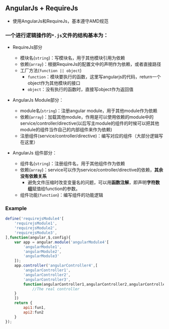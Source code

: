 ## AngularJs + RequireJs

* 使用AngularJs和RequireJs，基本遵守AMD规范
    
### 一个进行逻辑操作的`*.js`文件的结构基本为：
* RequireJs部分
   * 模块名(`string`)：写模块名，用于其他模块引用为依赖
    * 依赖(`array`)：根据RequireJs的配置文中的声明作为依赖，或者直接路径
    * 工厂方法(`function || object`)
        * `function`：模块要执行的函数，这里写angularjs的代码，return一个object作为其他模块的接口
        * `object`：没有执行的函数时，直接写object作为返回值

* AngularJs Module部分：
    * module名(`string`)：注册angular module，用于其他module作为依赖
    * 依赖(`array`)：加载其他module，作用是可以使用依赖的module中的service/controller/directive(以后写主module的组件的时候可以把其他module的组件当作自己的内部组件来作为依赖)
    * 注册组件(service/controller/directive)：编写对应的组件（大部分逻辑写在这里）

* AngularJs 组件部分：
    * 组件名(`string`)：注册组件名，用于其他组件作为依赖
    * 依赖(`array`)：service可以作为service/controller/directive的依赖，**其余没有依赖关系**
        * 避免文件压缩时改变变量名的问题，可以用**函数注解**，即声明**字符数组**赋值给function的参数。
    * 组件功能(`function`)：编写组件的功能逻辑

### Example
``` javascript
define('requirejsModule4'[
    'requirejsModule1',
    'requirejsModule2',
    'requirejsModule3',
],function(angular,$,config){
    var app = angular.module('angularModule4'[
        'angularModule1',
        'angularModule2',
        'angularModule3'
    ]);
    app.controller('angularController4',[
        'angularController1',
        'angularController2',
        'angularController3',
        function(angularController1,angularController2,angularController3){
            //The real controller
    }
    ])
    return {
        api1:fun1,
        api2:fun2
    }
});
```